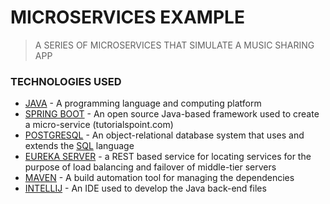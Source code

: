 # MICROSERVICES EXAMPLE
> A SERIES OF MICROSERVICES THAT SIMULATE A MUSIC SHARING APP

### TECHNOLOGIES USED
* [JAVA](https://www.java.com/en/) - A programming language and computing platform
* [SPRING BOOT](https://spring.io/projects/spring-boot) - An open source Java-based framework used to create a micro-service (tutorialspoint.com)
* [POSTGRESQL](https://www.postgresql.org) - An object-relational database system that uses and extends the [SQL](https://www.w3schools.com/sql/) language
* [EUREKA SERVER](https://github.com/Netflix/eureka/wiki/Eureka-at-a-glance) - a REST based service for locating services for the purpose of load balancing and failover of middle-tier servers
* [MAVEN](https://maven.apache.org/what-is-maven.html) - A build automation tool for managing the dependencies 
* [INTELLIJ](https://www.jetbrains.com/idea/) - An IDE used to develop the Java back-end files

